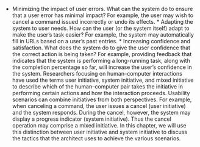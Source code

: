 *  Minimizing the impact of user errors. What can the system do to ensure that a user error has minimal impact? For example, the user may wish to cancel a command issued incorrectly or undo its effects. *  Adapting the system to user needs. How can the user (or the system itself) adapt to make the user’s task easier? For example, the system may automatically fill in URLs based on a user’s past entries. *  Increasing confidence and satisfaction. What does the system do to give the user confidence that the correct action is being taken? For example, providing feedback that indicates that the system is performing a long-running task, along with the completion percentage so far, will increase the user’s confidence in the system. Researchers focusing on human–computer interactions have used the terms user initiative, system initiative, and mixed initiative to describe which of the human–computer pair takes the initiative in performing certain actions and how the interaction proceeds. Usability scenarios can combine initiatives from both perspectives. For example, when canceling a command, the user issues a cancel (user initiative) and the system responds. During the cancel, however, the system may display a progress indicator (system initiative). Thus the cancel operation may comprise a mixed initiative. In this chapter, we will use this distinction between user initiative and system initiative to discuss the tactics that the architect uses to achieve the various scenarios.